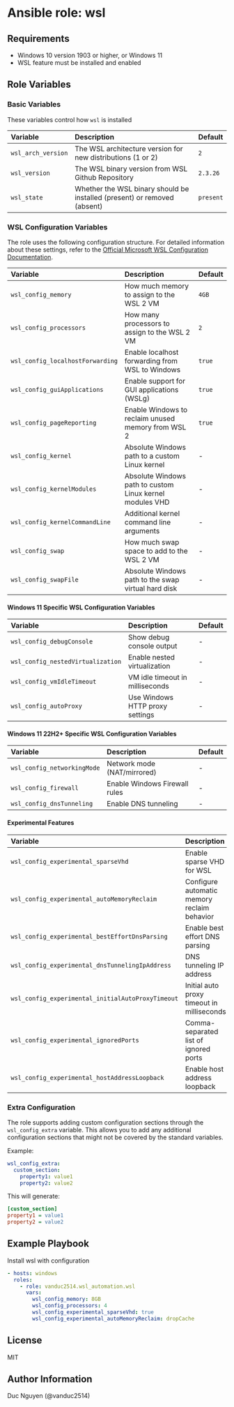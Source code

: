 # Ansible role: wsl

## Requirements

- Windows 10 version 1903 or higher, or Windows 11
- WSL feature must be installed and enabled

## Role Variables

### Basic Variables

These variables control how `wsl` is installed

| Variable | Description | Default |
|:---------|:------------|:---------|
|`wsl_arch_version`| The WSL architecture version for new distributions (1 or 2) | `2` |
|`wsl_version`| The WSL binary version from WSL Github Repository | `2.3.26` |
|`wsl_state`| Whether the WSL binary should be installed (present) or removed (absent) | `present` |

### WSL Configuration Variables

The role uses the following configuration structure. For detailed information about these settings, refer to the [Official Microsoft WSL Configuration Documentation](https://learn.microsoft.com/en-us/windows/wsl/wsl-config).

| Variable | Description | Default |
|:---------|:------------|:---------|
|`wsl_config_memory`| How much memory to assign to the WSL 2 VM | `4GB` |
|`wsl_config_processors`| How many processors to assign to the WSL 2 VM | `2` |
|`wsl_config_localhostForwarding`| Enable localhost forwarding from WSL to Windows | `true` |
|`wsl_config_guiApplications`| Enable support for GUI applications (WSLg) | `true` |
|`wsl_config_pageReporting`| Enable Windows to reclaim unused memory from WSL 2 | `true` |
|`wsl_config_kernel`| Absolute Windows path to a custom Linux kernel | - |
|`wsl_config_kernelModules`| Absolute Windows path to custom Linux kernel modules VHD | - |
|`wsl_config_kernelCommandLine`| Additional kernel command line arguments | - |
|`wsl_config_swap`| How much swap space to add to the WSL 2 VM | - |
|`wsl_config_swapFile`| Absolute Windows path to the swap virtual hard disk | - |

#### Windows 11 Specific WSL Configuration Variables

| Variable | Description | Default |
|:---------|:------------|:---------|
|`wsl_config_debugConsole`| Show debug console output | - |
|`wsl_config_nestedVirtualization`| Enable nested virtualization | - |
|`wsl_config_vmIdleTimeout`| VM idle timeout in milliseconds | - |
|`wsl_config_autoProxy`| Use Windows HTTP proxy settings | - |

#### Windows 11 22H2+ Specific WSL Configuration Variables

| Variable | Description | Default |
|:---------|:------------|:---------|
|`wsl_config_networkingMode`| Network mode (NAT/mirrored) | - |
|`wsl_config_firewall`| Enable Windows Firewall rules | - |
|`wsl_config_dnsTunneling`| Enable DNS tunneling | - |

#### Experimental Features

| Variable | Description | Default |
|:---------|:------------|:---------|
|`wsl_config_experimental_sparseVhd`| Enable sparse VHD for WSL | - |
|`wsl_config_experimental_autoMemoryReclaim`| Configure automatic memory reclaim behavior | - |
|`wsl_config_experimental_bestEffortDnsParsing`| Enable best effort DNS parsing | - |
|`wsl_config_experimental_dnsTunnelingIpAddress`| DNS tunneling IP address | - |
|`wsl_config_experimental_initialAutoProxyTimeout`| Initial auto proxy timeout in milliseconds | - |
|`wsl_config_experimental_ignoredPorts`| Comma-separated list of ignored ports | - |
|`wsl_config_experimental_hostAddressLoopback`| Enable host address loopback | - |

### Extra Configuration

The role supports adding custom configuration sections through the `wsl_config_extra` variable. This allows you to add any additional configuration sections that might not be covered by the standard variables.

Example:
```yaml
wsl_config_extra:
  custom_section:
    property1: value1
    property2: value2
```

This will generate:
```ini
[custom_section]
property1 = value1
property2 = value2
```

## Example Playbook

Install wsl with configuration

```yaml
- hosts: windows
  roles:
    - role: vanduc2514.wsl_automation.wsl
      vars:
        wsl_config_memory: 8GB
        wsl_config_processors: 4
        wsl_config_experimental_sparseVhd: true
        wsl_config_experimental_autoMemoryReclaim: dropCache
```

## License

MIT

## Author Information

Duc Nguyen (@vanduc2514)
